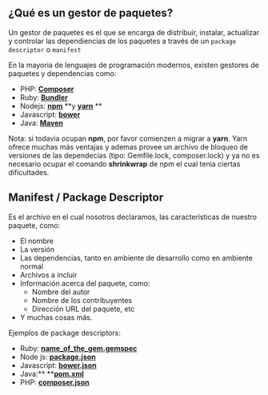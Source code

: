 ## ¿Qué es un gestor de paquetes?

Un gestor de paquetes es el que se encarga de distribuir, instalar, actualizar y controlar las dependiencias de los paquetes a través de un `package descriptor` o `manifest`

En la mayoria de lenguajes de programación modernos, existen gestores de paquetes y dependencias como:

* PHP: [**Composer**](https://getcomposer.org/ "Composer")
* Ruby: [**Bundler**](http://bundler.io/)
* Nodejs: [**npm**](https://www.npmjs.com/) **y **[**yarn**](https://yarnpkg.com/en/)** **
* Javascript: [**bower**](https://bower.io/)
* Java: [**Maven**](https://search.maven.org/)

Nota: si todavia ocupan **npm**, por favor comienzen a migrar a **yarn**. Yarn ofrece muchas más ventajas y ademas provee un archivo de bloqueo de versiones de las dependecias \(tipo: Gemfile.lock, composer.lock\) y ya no es necesario ocupar el comando **shrinkwrap** de npm el cual tenia ciertas dificultades.

## Manifest / Package Descriptor

Es el archivo en el cual nosotros declaramos, las características de nuestro paquete, como:

* El nombre
* La versión
* Las dependencias, tanto en ambiente de desarrollo como en ambiente  normal
* Archivos a incluir
* Información acerca del paquete, como:
  * Nombre del autor
  * Nombre de los contribuyentes
  * Dirección URL del paquete, etc
* Y muchas cosas más.

Ejemplos de package descriptors:

* Ruby: [**name\_of\_the\_gem.gemspec**](http://guides.rubygems.org/specification-reference/ "Gemspec")
* Node js: [**package.json**](https://docs.npmjs.com/files/package.json)
* Javascript: [**bower.json**](https://github.com/bower/spec/blob/master/json.md)
* Java:** **[**pom.xml**](https://maven.apache.org/pom.html "POM")
* PHP: [**composer.json**](https://getcomposer.org/doc/04-schema.md "Composer")



